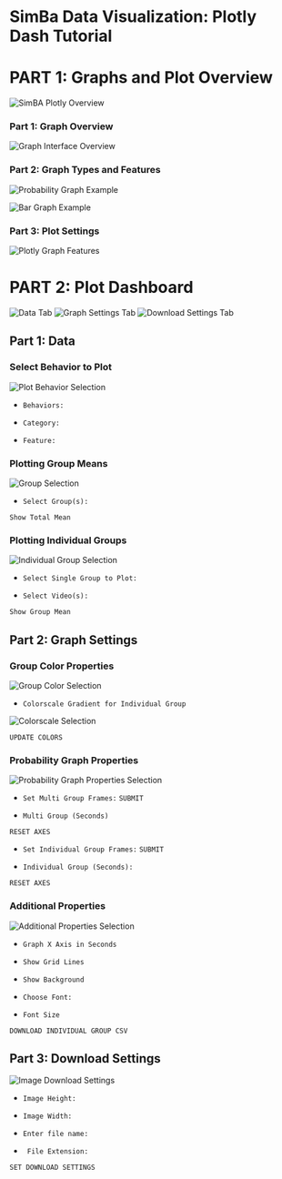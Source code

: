 # SimBa Data Visualization: Plotly Dash Tutorial


# PART 1: Graphs and Plot Overview

![](https://github.com/sgoldenlab/simba/blob/master/images/cover%20photo.PNG "SimBA Plotly Overview")

### Part 1: Graph Overview

![](https://github.com/sgoldenlab/simba/blob/master/images/overall_bar.JPG "Graph Interface Overview")

### Part 2: Graph Types and Features

![](https://github.com/sgoldenlab/simba/blob/master/images/probability.JPG "Probability Graph Example")

![](https://github.com/sgoldenlab/simba/blob/master/images/bargraph.JPG "Bar Graph Example")

### Part 3: Plot Settings

![](https://github.com/sgoldenlab/simba/blob/master/images/probability_features.png "Plotly Graph Features")

# PART 2: Plot Dashboard

![](https://github.com/sgoldenlab/simba/blob/master/images/data_tab.JPG "Data Tab")
![](https://github.com/sgoldenlab/simba/blob/master/images/graphsettings_tab.JPG "Graph Settings Tab")
![](https://github.com/sgoldenlab/simba/blob/master/images/downloadsettings_tab.JPG "Download Settings Tab")

## Part 1: Data

### Select Behavior to Plot

![](https://github.com/sgoldenlab/simba/blob/master/images/plot_behavior.JPG "Plot Behavior Selection")

* ```Behaviors:```

* ```Category:```

* ```Feature:```

### Plotting Group Means

![](https://github.com/sgoldenlab/simba/blob/master/images/group_means.JPG "Group Selection")

* ```Select Group(s):```

`Show Total Mean`

### Plotting Individual Groups

![](https://github.com/sgoldenlab/simba/blob/master/images/individual_groups.JPG "Individual Group Selection")

* ```Select Single Group to Plot:```

* ```Select Video(s):```

`Show Group Mean`

## Part 2: Graph Settings

### Group Color Properties

![](https://github.com/sgoldenlab/simba/blob/master/images/group_colors.png "Group Color Selection")

* ```Colorscale Gradient for Individual Group```

![](https://github.com/sgoldenlab/simba/blob/master/images/colorscales.png "Colorscale Selection")

`UPDATE COLORS`

### Probability Graph Properties

![](https://github.com/sgoldenlab/simba/blob/master/images/probability_propertiesJPG.JPGg "Probability Graph Properties Selection")

* ```Set Multi Group Frames:```
`SUBMIT`

* ```Multi Group (Seconds)```

`RESET AXES`

* ```Set Individual Group Frames:```
`SUBMIT`

* ```Individual Group (Seconds):```

`RESET AXES`

### Additional Properties

![](https://github.com/sgoldenlab/simba/blob/master/images/additional_properties.JPG "Additional Properties Selection")

* ```Graph X Axis in Seconds```

* ```Show Grid Lines```

* ```Show Background```

* ```Choose Font:```

* ```Font Size```

`DOWNLOAD INDIVIDUAL GROUP CSV`

## Part 3: Download Settings

![](https://github.com/sgoldenlab/simba/blob/master/images/download_image.JPG "Image Download Settings")

* ```Image Height:```

* ```Image Width:```

* ```Enter file name:```

* ``` File Extension:```

`SET DOWNLOAD SETTINGS`
